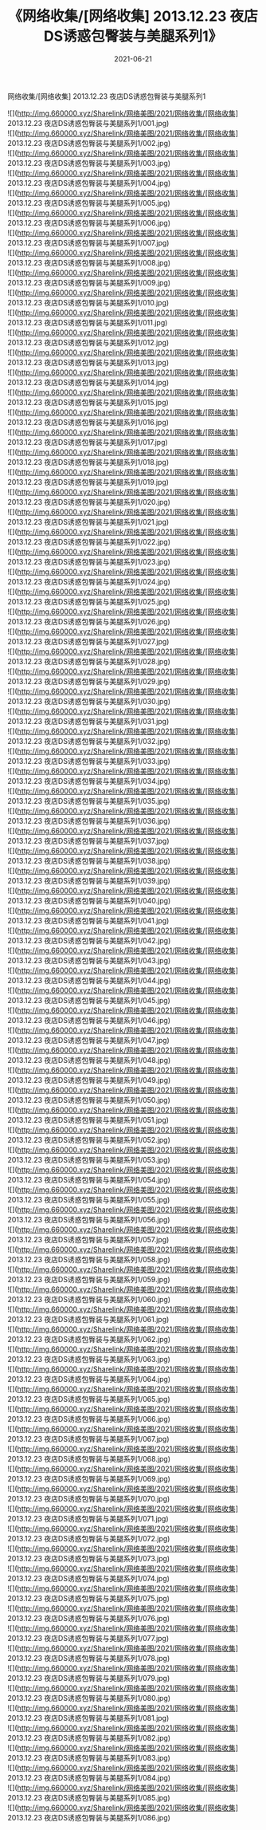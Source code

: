 ﻿---
layout: post
title:  《网络收集/[网络收集] 2013.12.23 夜店DS诱惑包臀装与美腿系列1》
date:   2021-06-21
img: http://img.660000.xyz/Sharelink/网络美图/2021/网络收集/[网络收集] 2013.12.23 夜店DS诱惑包臀装与美腿系列1/000.jpg
categories: [美女, 清纯, 唯美]
---

网络收集/[网络收集] 2013.12.23 夜店DS诱惑包臀装与美腿系列1

 ![](http://img.660000.xyz/Sharelink/网络美图/2021/网络收集/[网络收集] 2013.12.23 夜店DS诱惑包臀装与美腿系列1/001.jpg) <br>![](http://img.660000.xyz/Sharelink/网络美图/2021/网络收集/[网络收集] 2013.12.23 夜店DS诱惑包臀装与美腿系列1/002.jpg) <br>![](http://img.660000.xyz/Sharelink/网络美图/2021/网络收集/[网络收集] 2013.12.23 夜店DS诱惑包臀装与美腿系列1/003.jpg) <br>![](http://img.660000.xyz/Sharelink/网络美图/2021/网络收集/[网络收集] 2013.12.23 夜店DS诱惑包臀装与美腿系列1/004.jpg) <br>![](http://img.660000.xyz/Sharelink/网络美图/2021/网络收集/[网络收集] 2013.12.23 夜店DS诱惑包臀装与美腿系列1/005.jpg) <br>![](http://img.660000.xyz/Sharelink/网络美图/2021/网络收集/[网络收集] 2013.12.23 夜店DS诱惑包臀装与美腿系列1/006.jpg) <br>![](http://img.660000.xyz/Sharelink/网络美图/2021/网络收集/[网络收集] 2013.12.23 夜店DS诱惑包臀装与美腿系列1/007.jpg) <br>![](http://img.660000.xyz/Sharelink/网络美图/2021/网络收集/[网络收集] 2013.12.23 夜店DS诱惑包臀装与美腿系列1/008.jpg) <br>![](http://img.660000.xyz/Sharelink/网络美图/2021/网络收集/[网络收集] 2013.12.23 夜店DS诱惑包臀装与美腿系列1/009.jpg) <br>![](http://img.660000.xyz/Sharelink/网络美图/2021/网络收集/[网络收集] 2013.12.23 夜店DS诱惑包臀装与美腿系列1/010.jpg) <br>![](http://img.660000.xyz/Sharelink/网络美图/2021/网络收集/[网络收集] 2013.12.23 夜店DS诱惑包臀装与美腿系列1/011.jpg) <br>![](http://img.660000.xyz/Sharelink/网络美图/2021/网络收集/[网络收集] 2013.12.23 夜店DS诱惑包臀装与美腿系列1/012.jpg) <br>![](http://img.660000.xyz/Sharelink/网络美图/2021/网络收集/[网络收集] 2013.12.23 夜店DS诱惑包臀装与美腿系列1/013.jpg) <br>![](http://img.660000.xyz/Sharelink/网络美图/2021/网络收集/[网络收集] 2013.12.23 夜店DS诱惑包臀装与美腿系列1/014.jpg) <br>![](http://img.660000.xyz/Sharelink/网络美图/2021/网络收集/[网络收集] 2013.12.23 夜店DS诱惑包臀装与美腿系列1/015.jpg) <br>![](http://img.660000.xyz/Sharelink/网络美图/2021/网络收集/[网络收集] 2013.12.23 夜店DS诱惑包臀装与美腿系列1/016.jpg) <br>![](http://img.660000.xyz/Sharelink/网络美图/2021/网络收集/[网络收集] 2013.12.23 夜店DS诱惑包臀装与美腿系列1/017.jpg) <br>![](http://img.660000.xyz/Sharelink/网络美图/2021/网络收集/[网络收集] 2013.12.23 夜店DS诱惑包臀装与美腿系列1/018.jpg) <br>![](http://img.660000.xyz/Sharelink/网络美图/2021/网络收集/[网络收集] 2013.12.23 夜店DS诱惑包臀装与美腿系列1/019.jpg) <br>![](http://img.660000.xyz/Sharelink/网络美图/2021/网络收集/[网络收集] 2013.12.23 夜店DS诱惑包臀装与美腿系列1/020.jpg) <br>![](http://img.660000.xyz/Sharelink/网络美图/2021/网络收集/[网络收集] 2013.12.23 夜店DS诱惑包臀装与美腿系列1/021.jpg) <br>![](http://img.660000.xyz/Sharelink/网络美图/2021/网络收集/[网络收集] 2013.12.23 夜店DS诱惑包臀装与美腿系列1/022.jpg) <br>![](http://img.660000.xyz/Sharelink/网络美图/2021/网络收集/[网络收集] 2013.12.23 夜店DS诱惑包臀装与美腿系列1/023.jpg) <br>![](http://img.660000.xyz/Sharelink/网络美图/2021/网络收集/[网络收集] 2013.12.23 夜店DS诱惑包臀装与美腿系列1/024.jpg) <br>![](http://img.660000.xyz/Sharelink/网络美图/2021/网络收集/[网络收集] 2013.12.23 夜店DS诱惑包臀装与美腿系列1/025.jpg) <br>![](http://img.660000.xyz/Sharelink/网络美图/2021/网络收集/[网络收集] 2013.12.23 夜店DS诱惑包臀装与美腿系列1/026.jpg) <br>![](http://img.660000.xyz/Sharelink/网络美图/2021/网络收集/[网络收集] 2013.12.23 夜店DS诱惑包臀装与美腿系列1/027.jpg) <br>![](http://img.660000.xyz/Sharelink/网络美图/2021/网络收集/[网络收集] 2013.12.23 夜店DS诱惑包臀装与美腿系列1/028.jpg) <br>![](http://img.660000.xyz/Sharelink/网络美图/2021/网络收集/[网络收集] 2013.12.23 夜店DS诱惑包臀装与美腿系列1/029.jpg) <br>![](http://img.660000.xyz/Sharelink/网络美图/2021/网络收集/[网络收集] 2013.12.23 夜店DS诱惑包臀装与美腿系列1/030.jpg) <br>![](http://img.660000.xyz/Sharelink/网络美图/2021/网络收集/[网络收集] 2013.12.23 夜店DS诱惑包臀装与美腿系列1/031.jpg) <br>![](http://img.660000.xyz/Sharelink/网络美图/2021/网络收集/[网络收集] 2013.12.23 夜店DS诱惑包臀装与美腿系列1/032.jpg) <br>![](http://img.660000.xyz/Sharelink/网络美图/2021/网络收集/[网络收集] 2013.12.23 夜店DS诱惑包臀装与美腿系列1/033.jpg) <br>![](http://img.660000.xyz/Sharelink/网络美图/2021/网络收集/[网络收集] 2013.12.23 夜店DS诱惑包臀装与美腿系列1/034.jpg) <br>![](http://img.660000.xyz/Sharelink/网络美图/2021/网络收集/[网络收集] 2013.12.23 夜店DS诱惑包臀装与美腿系列1/035.jpg) <br>![](http://img.660000.xyz/Sharelink/网络美图/2021/网络收集/[网络收集] 2013.12.23 夜店DS诱惑包臀装与美腿系列1/036.jpg) <br>![](http://img.660000.xyz/Sharelink/网络美图/2021/网络收集/[网络收集] 2013.12.23 夜店DS诱惑包臀装与美腿系列1/037.jpg) <br>![](http://img.660000.xyz/Sharelink/网络美图/2021/网络收集/[网络收集] 2013.12.23 夜店DS诱惑包臀装与美腿系列1/038.jpg) <br>![](http://img.660000.xyz/Sharelink/网络美图/2021/网络收集/[网络收集] 2013.12.23 夜店DS诱惑包臀装与美腿系列1/039.jpg) <br>![](http://img.660000.xyz/Sharelink/网络美图/2021/网络收集/[网络收集] 2013.12.23 夜店DS诱惑包臀装与美腿系列1/040.jpg) <br>![](http://img.660000.xyz/Sharelink/网络美图/2021/网络收集/[网络收集] 2013.12.23 夜店DS诱惑包臀装与美腿系列1/041.jpg) <br>![](http://img.660000.xyz/Sharelink/网络美图/2021/网络收集/[网络收集] 2013.12.23 夜店DS诱惑包臀装与美腿系列1/042.jpg) <br>![](http://img.660000.xyz/Sharelink/网络美图/2021/网络收集/[网络收集] 2013.12.23 夜店DS诱惑包臀装与美腿系列1/043.jpg) <br>![](http://img.660000.xyz/Sharelink/网络美图/2021/网络收集/[网络收集] 2013.12.23 夜店DS诱惑包臀装与美腿系列1/044.jpg) <br>![](http://img.660000.xyz/Sharelink/网络美图/2021/网络收集/[网络收集] 2013.12.23 夜店DS诱惑包臀装与美腿系列1/045.jpg) <br>![](http://img.660000.xyz/Sharelink/网络美图/2021/网络收集/[网络收集] 2013.12.23 夜店DS诱惑包臀装与美腿系列1/046.jpg) <br>![](http://img.660000.xyz/Sharelink/网络美图/2021/网络收集/[网络收集] 2013.12.23 夜店DS诱惑包臀装与美腿系列1/047.jpg) <br>![](http://img.660000.xyz/Sharelink/网络美图/2021/网络收集/[网络收集] 2013.12.23 夜店DS诱惑包臀装与美腿系列1/048.jpg) <br>![](http://img.660000.xyz/Sharelink/网络美图/2021/网络收集/[网络收集] 2013.12.23 夜店DS诱惑包臀装与美腿系列1/049.jpg) <br>![](http://img.660000.xyz/Sharelink/网络美图/2021/网络收集/[网络收集] 2013.12.23 夜店DS诱惑包臀装与美腿系列1/050.jpg) <br>![](http://img.660000.xyz/Sharelink/网络美图/2021/网络收集/[网络收集] 2013.12.23 夜店DS诱惑包臀装与美腿系列1/051.jpg) <br>![](http://img.660000.xyz/Sharelink/网络美图/2021/网络收集/[网络收集] 2013.12.23 夜店DS诱惑包臀装与美腿系列1/052.jpg) <br>![](http://img.660000.xyz/Sharelink/网络美图/2021/网络收集/[网络收集] 2013.12.23 夜店DS诱惑包臀装与美腿系列1/053.jpg) <br>![](http://img.660000.xyz/Sharelink/网络美图/2021/网络收集/[网络收集] 2013.12.23 夜店DS诱惑包臀装与美腿系列1/054.jpg) <br>![](http://img.660000.xyz/Sharelink/网络美图/2021/网络收集/[网络收集] 2013.12.23 夜店DS诱惑包臀装与美腿系列1/055.jpg) <br>![](http://img.660000.xyz/Sharelink/网络美图/2021/网络收集/[网络收集] 2013.12.23 夜店DS诱惑包臀装与美腿系列1/056.jpg) <br>![](http://img.660000.xyz/Sharelink/网络美图/2021/网络收集/[网络收集] 2013.12.23 夜店DS诱惑包臀装与美腿系列1/057.jpg) <br>![](http://img.660000.xyz/Sharelink/网络美图/2021/网络收集/[网络收集] 2013.12.23 夜店DS诱惑包臀装与美腿系列1/058.jpg) <br>![](http://img.660000.xyz/Sharelink/网络美图/2021/网络收集/[网络收集] 2013.12.23 夜店DS诱惑包臀装与美腿系列1/059.jpg) <br>![](http://img.660000.xyz/Sharelink/网络美图/2021/网络收集/[网络收集] 2013.12.23 夜店DS诱惑包臀装与美腿系列1/060.jpg) <br>![](http://img.660000.xyz/Sharelink/网络美图/2021/网络收集/[网络收集] 2013.12.23 夜店DS诱惑包臀装与美腿系列1/061.jpg) <br>![](http://img.660000.xyz/Sharelink/网络美图/2021/网络收集/[网络收集] 2013.12.23 夜店DS诱惑包臀装与美腿系列1/062.jpg) <br>![](http://img.660000.xyz/Sharelink/网络美图/2021/网络收集/[网络收集] 2013.12.23 夜店DS诱惑包臀装与美腿系列1/063.jpg) <br>![](http://img.660000.xyz/Sharelink/网络美图/2021/网络收集/[网络收集] 2013.12.23 夜店DS诱惑包臀装与美腿系列1/064.jpg) <br>![](http://img.660000.xyz/Sharelink/网络美图/2021/网络收集/[网络收集] 2013.12.23 夜店DS诱惑包臀装与美腿系列1/065.jpg) <br>![](http://img.660000.xyz/Sharelink/网络美图/2021/网络收集/[网络收集] 2013.12.23 夜店DS诱惑包臀装与美腿系列1/066.jpg) <br>![](http://img.660000.xyz/Sharelink/网络美图/2021/网络收集/[网络收集] 2013.12.23 夜店DS诱惑包臀装与美腿系列1/067.jpg) <br>![](http://img.660000.xyz/Sharelink/网络美图/2021/网络收集/[网络收集] 2013.12.23 夜店DS诱惑包臀装与美腿系列1/068.jpg) <br>![](http://img.660000.xyz/Sharelink/网络美图/2021/网络收集/[网络收集] 2013.12.23 夜店DS诱惑包臀装与美腿系列1/069.jpg) <br>![](http://img.660000.xyz/Sharelink/网络美图/2021/网络收集/[网络收集] 2013.12.23 夜店DS诱惑包臀装与美腿系列1/070.jpg) <br>![](http://img.660000.xyz/Sharelink/网络美图/2021/网络收集/[网络收集] 2013.12.23 夜店DS诱惑包臀装与美腿系列1/071.jpg) <br>![](http://img.660000.xyz/Sharelink/网络美图/2021/网络收集/[网络收集] 2013.12.23 夜店DS诱惑包臀装与美腿系列1/072.jpg) <br>![](http://img.660000.xyz/Sharelink/网络美图/2021/网络收集/[网络收集] 2013.12.23 夜店DS诱惑包臀装与美腿系列1/073.jpg) <br>![](http://img.660000.xyz/Sharelink/网络美图/2021/网络收集/[网络收集] 2013.12.23 夜店DS诱惑包臀装与美腿系列1/074.jpg) <br>![](http://img.660000.xyz/Sharelink/网络美图/2021/网络收集/[网络收集] 2013.12.23 夜店DS诱惑包臀装与美腿系列1/075.jpg) <br>![](http://img.660000.xyz/Sharelink/网络美图/2021/网络收集/[网络收集] 2013.12.23 夜店DS诱惑包臀装与美腿系列1/076.jpg) <br>![](http://img.660000.xyz/Sharelink/网络美图/2021/网络收集/[网络收集] 2013.12.23 夜店DS诱惑包臀装与美腿系列1/077.jpg) <br>![](http://img.660000.xyz/Sharelink/网络美图/2021/网络收集/[网络收集] 2013.12.23 夜店DS诱惑包臀装与美腿系列1/078.jpg) <br>![](http://img.660000.xyz/Sharelink/网络美图/2021/网络收集/[网络收集] 2013.12.23 夜店DS诱惑包臀装与美腿系列1/079.jpg) <br>![](http://img.660000.xyz/Sharelink/网络美图/2021/网络收集/[网络收集] 2013.12.23 夜店DS诱惑包臀装与美腿系列1/080.jpg) <br>![](http://img.660000.xyz/Sharelink/网络美图/2021/网络收集/[网络收集] 2013.12.23 夜店DS诱惑包臀装与美腿系列1/081.jpg) <br>![](http://img.660000.xyz/Sharelink/网络美图/2021/网络收集/[网络收集] 2013.12.23 夜店DS诱惑包臀装与美腿系列1/082.jpg) <br>![](http://img.660000.xyz/Sharelink/网络美图/2021/网络收集/[网络收集] 2013.12.23 夜店DS诱惑包臀装与美腿系列1/083.jpg) <br>![](http://img.660000.xyz/Sharelink/网络美图/2021/网络收集/[网络收集] 2013.12.23 夜店DS诱惑包臀装与美腿系列1/084.jpg) <br>![](http://img.660000.xyz/Sharelink/网络美图/2021/网络收集/[网络收集] 2013.12.23 夜店DS诱惑包臀装与美腿系列1/085.jpg) <br>![](http://img.660000.xyz/Sharelink/网络美图/2021/网络收集/[网络收集] 2013.12.23 夜店DS诱惑包臀装与美腿系列1/086.jpg) <br>